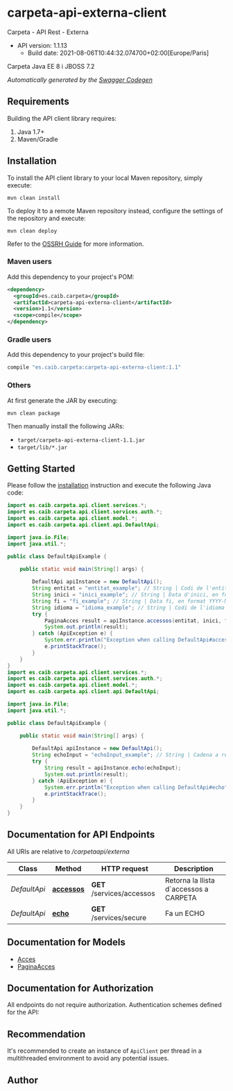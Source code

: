 # carpeta-api-externa-client

Carpeta - API Rest - Externa
- API version: 1.1.13
  - Build date: 2021-08-06T10:44:32.074700+02:00[Europe/Paris]

Carpeta Java EE 8 i JBOSS 7.2


*Automatically generated by the [Swagger Codegen](https://github.com/swagger-api/swagger-codegen)*


## Requirements

Building the API client library requires:
1. Java 1.7+
2. Maven/Gradle

## Installation

To install the API client library to your local Maven repository, simply execute:

```shell
mvn clean install
```

To deploy it to a remote Maven repository instead, configure the settings of the repository and execute:

```shell
mvn clean deploy
```

Refer to the [OSSRH Guide](http://central.sonatype.org/pages/ossrh-guide.html) for more information.

### Maven users

Add this dependency to your project's POM:

```xml
<dependency>
  <groupId>es.caib.carpeta</groupId>
  <artifactId>carpeta-api-externa-client</artifactId>
  <version>1.1</version>
  <scope>compile</scope>
</dependency>
```

### Gradle users

Add this dependency to your project's build file:

```groovy
compile "es.caib.carpeta:carpeta-api-externa-client:1.1"
```

### Others

At first generate the JAR by executing:

```shell
mvn clean package
```

Then manually install the following JARs:

* `target/carpeta-api-externa-client-1.1.jar`
* `target/lib/*.jar`

## Getting Started

Please follow the [installation](#installation) instruction and execute the following Java code:

```java
import es.caib.carpeta.api.client.services.*;
import es.caib.carpeta.api.client.services.auth.*;
import es.caib.carpeta.api.client.model.*;
import es.caib.carpeta.api.client.api.DefaultApi;

import java.io.File;
import java.util.*;

public class DefaultApiExample {

    public static void main(String[] args) {
        
        DefaultApi apiInstance = new DefaultApi();
        String entitat = "entitat_example"; // String | Codi de l'entitat de la qual obtenim les estadistiques
        String inici = "inici_example"; // String | Data d'inici, en format YYYY-MM-DD, a partir de la qual volem obtenir estadistiques
        String fi = "fi_example"; // String | Data fi, en format YYYY-MM-DD, fins la qual volem tenir estadistiques
        String idioma = "idioma_example"; // String | Codi de l'idioma
        try {
            PaginaAcces result = apiInstance.accessos(entitat, inici, fi, idioma);
            System.out.println(result);
        } catch (ApiException e) {
            System.err.println("Exception when calling DefaultApi#accessos");
            e.printStackTrace();
        }
    }
}
import es.caib.carpeta.api.client.services.*;
import es.caib.carpeta.api.client.services.auth.*;
import es.caib.carpeta.api.client.model.*;
import es.caib.carpeta.api.client.api.DefaultApi;

import java.io.File;
import java.util.*;

public class DefaultApiExample {

    public static void main(String[] args) {
        
        DefaultApi apiInstance = new DefaultApi();
        String echoInput = "echoInput_example"; // String | Cadena a retornar
        try {
            String result = apiInstance.echo(echoInput);
            System.out.println(result);
        } catch (ApiException e) {
            System.err.println("Exception when calling DefaultApi#echo");
            e.printStackTrace();
        }
    }
}
```

## Documentation for API Endpoints

All URIs are relative to */carpetaapi/externa*

Class | Method | HTTP request | Description
------------ | ------------- | ------------- | -------------
*DefaultApi* | [**accessos**](docs/DefaultApi.md#accessos) | **GET** /services/accessos | Retorna la llista d&#x60;accessos a CARPETA
*DefaultApi* | [**echo**](docs/DefaultApi.md#echo) | **GET** /services/secure | Fa un ECHO

## Documentation for Models

 - [Acces](docs/Acces.md)
 - [PaginaAcces](docs/PaginaAcces.md)

## Documentation for Authorization

All endpoints do not require authorization.
Authentication schemes defined for the API:

## Recommendation

It's recommended to create an instance of `ApiClient` per thread in a multithreaded environment to avoid any potential issues.

## Author



